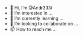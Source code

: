 - 👋 Hi, I’m @Andr333i
- 👀 I’m interested in ...
- 🌱 I’m currently learning ...
- 💞️ I’m looking to collaborate on ...
- 📫 How to reach me ...

<!---
Andr333i/Andr333i is a ✨ special ✨ repository because its `README.md` (this file) appears on your GitHub profile.
You can click the Preview link to take a look at your changes.
--->
